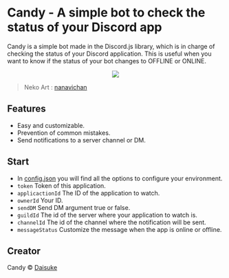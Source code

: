 # Candy - A simple bot to check the status of your Discord app
Candy is a simple bot made in the Discord.js library, which is in charge of checking the status of your Discord application. This is useful when you want to know if the status of your bot changes to OFFLINE or ONLINE.

<p align='center'>
    <img src='https://images-wixmp-ed30a86b8c4ca887773594c2.wixmp.com/f/6b34773a-3364-4bde-924e-6d4e9258a8c4/decpjqv-178f1fec-31c2-4a94-9d7f-16d5f47761d3.png?token=eyJ0eXAiOiJKV1QiLCJhbGciOiJIUzI1NiJ9.eyJzdWIiOiJ1cm46YXBwOjdlMGQxODg5ODIyNjQzNzNhNWYwZDQxNWVhMGQyNmUwIiwiaXNzIjoidXJuOmFwcDo3ZTBkMTg4OTgyMjY0MzczYTVmMGQ0MTVlYTBkMjZlMCIsIm9iaiI6W1t7InBhdGgiOiJcL2ZcLzZiMzQ3NzNhLTMzNjQtNGJkZS05MjRlLTZkNGU5MjU4YThjNFwvZGVjcGpxdi0xNzhmMWZlYy0zMWMyLTRhOTQtOWQ3Zi0xNmQ1ZjQ3NzYxZDMucG5nIn1dXSwiYXVkIjpbInVybjpzZXJ2aWNlOmZpbGUuZG93bmxvYWQiXX0.wjSjqN4WCBDMKwdDXWfSSQMwQon-UDBtsvDJ4kCjET4'> 
</p>

> Neko Art : [nanavichan](https://www.deviantart.com/nanavichan)

## Features
- Easy and customizable.
- Prevention of common mistakes.
- Send notifications to a server channel or DM.

## Start
- In [config.json](https://github.com/daisuke118/Candy/blob/main/src/config.json) you will find all the options to configure your environment.
- `token` Token of this application.
- `applicactionId` The ID of the application to watch.
- `ownerId` Your ID.
- `sendDM` Send DM argument true or false.
- `guildId` The id of the server where your application to watch is.
- `channelId` The id of the channel where the notification will be sent.
- `messageStatus` Customize the message when the app is online or offline.
## Creator
Candy © [Daisuke](https://github.com/daisuke118)
